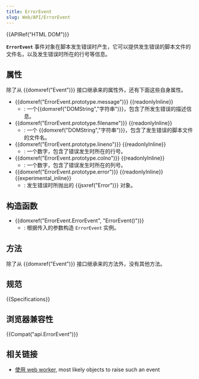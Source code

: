 ```yaml
---
title: ErrorEvent
slug: Web/API/ErrorEvent
---
```


{{APIRef("HTML DOM")}}

**`ErrorEvent`** 事件对象在脚本发生错误时产生，它可以提供发生错误的脚本文件的文件名，以及发生错误时所在的行号等信息。

## 属性

除了从 {{domxref("Event")}} 接口继承来的属性外，还有下面这些自身属性。

- {{domxref("ErrorEvent.prototype.message")}} {{readonlyInline}}
  - : 一个{{domxref("DOMString","字符串")}}，包含了所发生错误的描述信息。
- {{domxref("ErrorEvent.prototype.filename")}} {{readonlyInline}}
  - : 一个 {{domxref("DOMString","字符串")}}，包含了发生错误的脚本文件的文件名。
- {{domxref("ErrorEvent.prototype.lineno")}} {{readonlyInline}}
  - : 一个数字，包含了错误发生时所在的行号。
- {{domxref("ErrorEvent.prototype.colno")}} {{readonlyInline}}
  - : 一个数字，包含了错误发生时所在的列号。
- {{domxref("ErrorEvent.prototype.error")}} {{readonlyInline}} {{experimental_inline}}
  - : 发生错误时所抛出的 {{jsxref("Error")}} 对象。

## 构造函数

- {{domxref("ErrorEvent.ErrorEvent", "ErrorEvent()")}}
  - : 根据传入的参数构造 `ErrorEvent` 实例。

## 方法

除了从 {{domxref("Event")}} 接口继承来的方法外，没有其他方法。

## 规范

{{Specifications}}

## 浏览器兼容性

{{Compat("api.ErrorEvent")}}

## 相关链接

- [使用 web worker](/zh-CN/docs/Web/Guide/Performance/Using_web_workers), most likely objects to raise such an event
